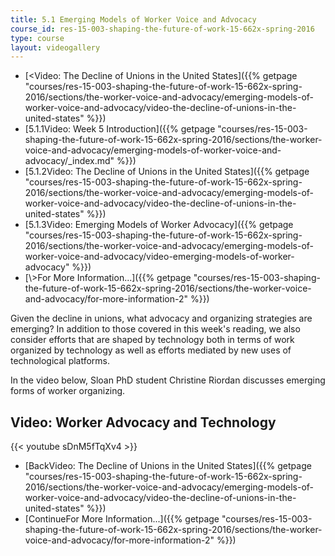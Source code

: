 ```yaml
---
title: 5.1 Emerging Models of Worker Voice and Advocacy
course_id: res-15-003-shaping-the-future-of-work-15-662x-spring-2016
type: course
layout: videogallery
---
```

*   [<Video: The Decline of Unions in the United States]({{% getpage "courses/res-15-003-shaping-the-future-of-work-15-662x-spring-2016/sections/the-worker-voice-and-advocacy/emerging-models-of-worker-voice-and-advocacy/video-the-decline-of-unions-in-the-united-states" %}})
*   [5.1.1Video: Week 5 Introduction]({{% getpage "courses/res-15-003-shaping-the-future-of-work-15-662x-spring-2016/sections/the-worker-voice-and-advocacy/emerging-models-of-worker-voice-and-advocacy/_index.md" %}})
*   [5.1.2Video: The Decline of Unions in the United States]({{% getpage "courses/res-15-003-shaping-the-future-of-work-15-662x-spring-2016/sections/the-worker-voice-and-advocacy/emerging-models-of-worker-voice-and-advocacy/video-the-decline-of-unions-in-the-united-states" %}})
*   [5.1.3Video: Emerging Models of Worker Advocacy]({{% getpage "courses/res-15-003-shaping-the-future-of-work-15-662x-spring-2016/sections/the-worker-voice-and-advocacy/emerging-models-of-worker-voice-and-advocacy/video-emerging-models-of-worker-advocacy" %}})
*   [\\>For More Information...]({{% getpage "courses/res-15-003-shaping-the-future-of-work-15-662x-spring-2016/sections/the-worker-voice-and-advocacy/for-more-information-2" %}})

Given the decline in unions, what advocacy and organizing strategies are emerging? In addition to those covered in this week's reading, we also consider efforts that are shaped by technology both in terms of work organized by technology as well as efforts mediated by new uses of technological platforms.

In the video below, Sloan PhD student Christine Riordan discusses emerging forms of worker organizing.

Video: Worker Advocacy and Technology
-------------------------------------

{{< youtube sDnM5fTqXv4 >}}

*   [BackVideo: The Decline of Unions in the United States]({{% getpage "courses/res-15-003-shaping-the-future-of-work-15-662x-spring-2016/sections/the-worker-voice-and-advocacy/emerging-models-of-worker-voice-and-advocacy/video-the-decline-of-unions-in-the-united-states" %}})
*   [ContinueFor More Information...]({{% getpage "courses/res-15-003-shaping-the-future-of-work-15-662x-spring-2016/sections/the-worker-voice-and-advocacy/for-more-information-2" %}})